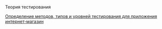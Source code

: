 Теория тестирования

[Определение методов, типов и уровней тестирования для приложения интернет-магазин](https://docs.google.com/spreadsheets/d/1rQkhCtVyTcv-hiyYhYdtA1b4zLUeOlkIM7XyWW9g2cY/edit?usp=sharing)
